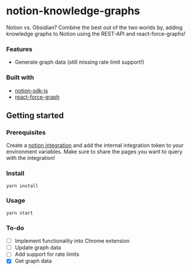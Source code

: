 # notion-knowledge-graphs

Notion vs. Obsidian? Combine the best out of the two worlds by, adding knowledge graphs to Notion using the REST-API and react-force-graphs!  

### Features

- Generate graph data (still missing rate limit support!)

### Built with

- [notion-sdk-js](https://github.com/makenotion/notion-sdk-js)
- [react-force-graph](https://github.com/vasturiano/react-force-graph) 

## Getting started

### Prerequisites

Create a [notion integration](https://www.notion.so/my-integrations) and add the internal integration token to your environment variables. Make sure to share the pages you want to query with the integration!
### Install

```
yarn install
```

### Usage

```
yarn start
```

### To-do

- [ ] Implement functionality into Chrome extension
- [ ] Update graph data
- [ ] Add support for rate limits
- [x] Get graph data

